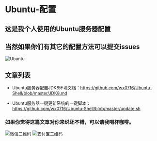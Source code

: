 # Ubuntu-配置

## 这是我个人使用的Ubuntu服务器配置

## 当然如果你们有其它的配置方法可以提交issues

<img src="https://ss0.bdstatic.com/70cFvHSh_Q1YnxGkpoWK1HF6hhy/it/u=3719346656,2897731814&fm=26&gp=0.jpg" alt="Ubuntu">

## 文章列表

* Ubuntu服务器配置JDK8环境文档：https://github.com/wx0716/Ubuntu-Shell/blob/master/JDK8.md

* Ubuntu服务器一键更新系统的一键脚本：https://github.com/wx0716/Ubuntu-Shell/blob/master/update.sh

### 如果你觉得这篇文章对你来说还不错，可以请我喝杯咖啡。
![微信二维码](https://tva1.sinaimg.cn/large/006y8mN6gy1g6ur4c34r1j306l08wq34.jpg)
![支付宝二维码](https://tva1.sinaimg.cn/large/006y8mN6gy1g6ur6gxs04j305x08wwfe.jpg)
